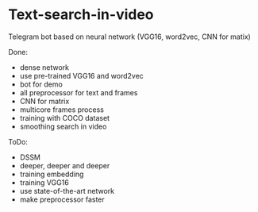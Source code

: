 # Text-search-in-video
Telegram bot based on neural network (VGG16, word2vec, CNN for matix)

Done:
-   dense network
-   use pre-trained VGG16 and word2vec
-   bot for demo
-   all preprocessor for text and frames
-   CNN for matrix
-   multicore frames process
-   training with COCO dataset
-   smoothing search in video

ToDo:
-   DSSM
-   deeper, deeper and deeper
-   training embedding
-   training VGG16
-   use state-of-the-art network
-   make preprocessor faster
